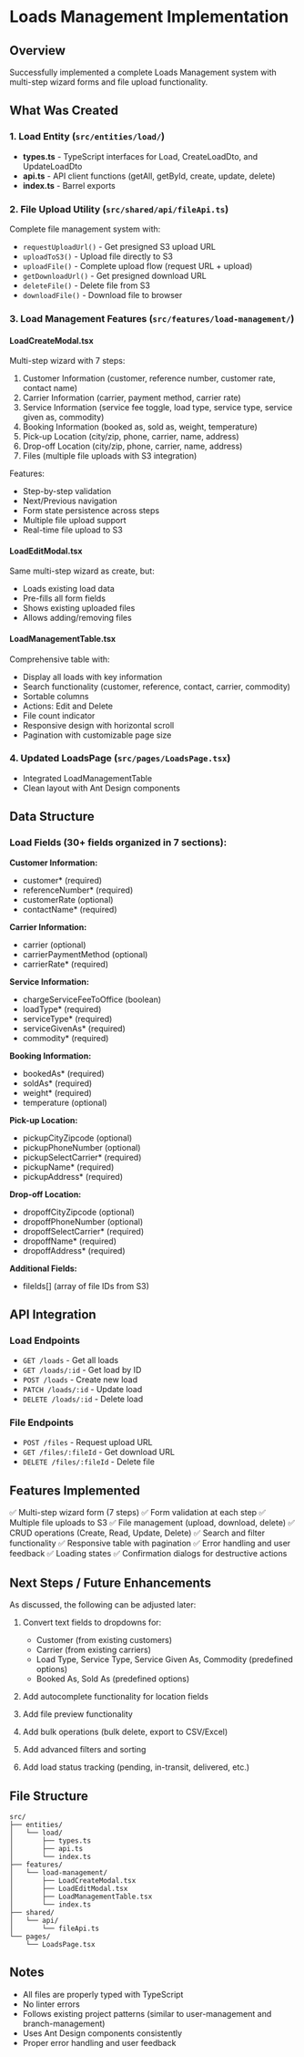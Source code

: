 # Loads Management Implementation

## Overview
Successfully implemented a complete Loads Management system with multi-step wizard forms and file upload functionality.

## What Was Created

### 1. Load Entity (`src/entities/load/`)
- **types.ts** - TypeScript interfaces for Load, CreateLoadDto, and UpdateLoadDto
- **api.ts** - API client functions (getAll, getById, create, update, delete)
- **index.ts** - Barrel exports

### 2. File Upload Utility (`src/shared/api/fileApi.ts`)
Complete file management system with:
- `requestUploadUrl()` - Get presigned S3 upload URL
- `uploadToS3()` - Upload file directly to S3
- `uploadFile()` - Complete upload flow (request URL + upload)
- `getDownloadUrl()` - Get presigned download URL
- `deleteFile()` - Delete file from S3
- `downloadFile()` - Download file to browser

### 3. Load Management Features (`src/features/load-management/`)

#### **LoadCreateModal.tsx**
Multi-step wizard with 7 steps:
1. Customer Information (customer, reference number, customer rate, contact name)
2. Carrier Information (carrier, payment method, carrier rate)
3. Service Information (service fee toggle, load type, service type, service given as, commodity)
4. Booking Information (booked as, sold as, weight, temperature)
5. Pick-up Location (city/zip, phone, carrier, name, address)
6. Drop-off Location (city/zip, phone, carrier, name, address)
7. Files (multiple file uploads with S3 integration)

Features:
- Step-by-step validation
- Next/Previous navigation
- Form state persistence across steps
- Multiple file upload support
- Real-time file upload to S3

#### **LoadEditModal.tsx**
Same multi-step wizard as create, but:
- Loads existing load data
- Pre-fills all form fields
- Shows existing uploaded files
- Allows adding/removing files

#### **LoadManagementTable.tsx**
Comprehensive table with:
- Display all loads with key information
- Search functionality (customer, reference, contact, carrier, commodity)
- Sortable columns
- Actions: Edit and Delete
- File count indicator
- Responsive design with horizontal scroll
- Pagination with customizable page size

### 4. Updated LoadsPage (`src/pages/LoadsPage.tsx`)
- Integrated LoadManagementTable
- Clean layout with Ant Design components

## Data Structure

### Load Fields (30+ fields organized in 7 sections):

**Customer Information:**
- customer* (required)
- referenceNumber* (required)
- customerRate (optional)
- contactName* (required)

**Carrier Information:**
- carrier (optional)
- carrierPaymentMethod (optional)
- carrierRate* (required)

**Service Information:**
- chargeServiceFeeToOffice (boolean)
- loadType* (required)
- serviceType* (required)
- serviceGivenAs* (required)
- commodity* (required)

**Booking Information:**
- bookedAs* (required)
- soldAs* (required)
- weight* (required)
- temperature (optional)

**Pick-up Location:**
- pickupCityZipcode (optional)
- pickupPhoneNumber (optional)
- pickupSelectCarrier* (required)
- pickupName* (required)
- pickupAddress* (required)

**Drop-off Location:**
- dropoffCityZipcode (optional)
- dropoffPhoneNumber (optional)
- dropoffSelectCarrier* (required)
- dropoffName* (required)
- dropoffAddress* (required)

**Additional Fields:**
- fileIds[] (array of file IDs from S3)

## API Integration

### Load Endpoints
- `GET /loads` - Get all loads
- `GET /loads/:id` - Get load by ID
- `POST /loads` - Create new load
- `PATCH /loads/:id` - Update load
- `DELETE /loads/:id` - Delete load

### File Endpoints
- `POST /files` - Request upload URL
- `GET /files/:fileId` - Get download URL
- `DELETE /files/:fileId` - Delete file

## Features Implemented

✅ Multi-step wizard form (7 steps)
✅ Form validation at each step
✅ Multiple file uploads to S3
✅ File management (upload, download, delete)
✅ CRUD operations (Create, Read, Update, Delete)
✅ Search and filter functionality
✅ Responsive table with pagination
✅ Error handling and user feedback
✅ Loading states
✅ Confirmation dialogs for destructive actions

## Next Steps / Future Enhancements

As discussed, the following can be adjusted later:
1. Convert text fields to dropdowns for:
   - Customer (from existing customers)
   - Carrier (from existing carriers)
   - Load Type, Service Type, Service Given As, Commodity (predefined options)
   - Booked As, Sold As (predefined options)

2. Add autocomplete functionality for location fields

3. Add file preview functionality

4. Add bulk operations (bulk delete, export to CSV/Excel)

5. Add advanced filters and sorting

6. Add load status tracking (pending, in-transit, delivered, etc.)

## File Structure
```
src/
├── entities/
│   └── load/
│       ├── types.ts
│       ├── api.ts
│       └── index.ts
├── features/
│   └── load-management/
│       ├── LoadCreateModal.tsx
│       ├── LoadEditModal.tsx
│       ├── LoadManagementTable.tsx
│       └── index.ts
├── shared/
│   └── api/
│       └── fileApi.ts
└── pages/
    └── LoadsPage.tsx
```

## Notes
- All files are properly typed with TypeScript
- No linter errors
- Follows existing project patterns (similar to user-management and branch-management)
- Uses Ant Design components consistently
- Proper error handling and user feedback


